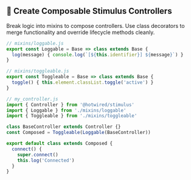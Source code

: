 ## 🔗 Create Composable Stimulus Controllers

Break logic into mixins to compose controllers. Use class decorators to merge functionality and override lifecycle methods cleanly.

```javascript
// mixins/loggable.js
export const Loggable = Base => class extends Base {
  log(message) { console.log(`[${this.identifier}] ${message}`) }
}

// mixins/toggleable.js
export const Toggleable = Base => class extends Base {
  toggle() { this.element.classList.toggle('active') }
}

// my_controller.js
import { Controller } from '@hotwired/stimulus'
import { Loggable } from './mixins/loggable'
import { Toggleable } from './mixins/toggleable'

class BaseController extends Controller {}
const Composed = Toggleable(Loggable(BaseController))

export default class extends Composed {
  connect() {
    super.connect()
    this.log('Connected')
  }
}
```